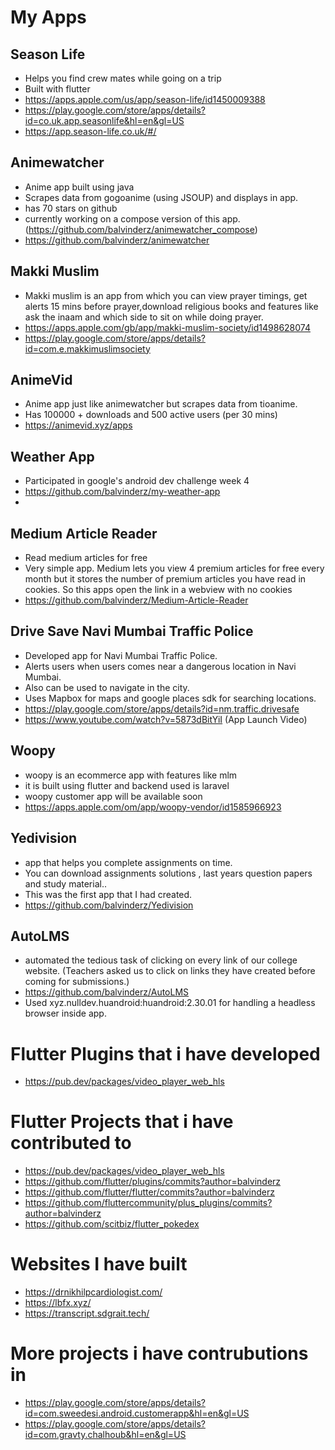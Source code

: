 # My Apps
## Season Life 
- Helps you find crew mates while going on a trip
- Built with flutter
- https://apps.apple.com/us/app/season-life/id1450009388
- https://play.google.com/store/apps/details?id=co.uk.app.seasonlife&hl=en&gl=US
- https://app.season-life.co.uk/#/
## Animewatcher
- Anime app built using java
- Scrapes data from gogoanime (using JSOUP) and displays in app.
- has 70 stars on github
- currently working on a compose version of this app.(https://github.com/balvinderz/animewatcher_compose)
- https://github.com/balvinderz/animewatcher



## Makki Muslim
- Makki muslim is an app from which you can view prayer timings, get alerts 15 mins before prayer,download religious books and features like ask the inaam and which side to sit on while doing prayer.
- https://apps.apple.com/gb/app/makki-muslim-society/id1498628074
- https://play.google.com/store/apps/details?id=com.e.makkimuslimsociety


## AnimeVid
- Anime app just like animewatcher but scrapes data from tioanime.
- Has 100000 + downloads and 500 active users (per 30 mins)
- https://animevid.xyz/apps


## Weather App

- Participated in google's android dev challenge week 4
- https://github.com/balvinderz/my-weather-app
- 
## Medium Article Reader

- Read medium articles for free
- Very simple app. Medium lets you view 4 premium articles for free every month but it stores the number of premium articles you have read in cookies. So this apps open the link in a webview with no cookies
- https://github.com/balvinderz/Medium-Article-Reader

## Drive Save Navi Mumbai Traffic Police

- Developed app for Navi Mumbai Traffic Police. 
- Alerts users when users comes near a dangerous location in Navi Mumbai.
- Also can be used to navigate in the city.
- Uses Mapbox for maps and google places sdk for searching locations.
- https://play.google.com/store/apps/details?id=nm.traffic.drivesafe
- https://www.youtube.com/watch?v=5873dBitYiI (App Launch Video) 

## Woopy
- woopy is an ecommerce app with features like mlm 
- it is built using flutter and backend used is laravel
- woopy customer app will be available soon 
- https://apps.apple.com/om/app/woopy-vendor/id1585966923

## Yedivision
- app that helps you complete assignments on time.
- You can download assignments solutions , last years question papers and study material..
- This was the first app that I had created.
- https://github.com/balvinderz/Yedivision

## AutoLMS
- automated the tedious task of clicking on every link of our college website. (Teachers asked us to click on links they have created before coming for submissions.)
- https://github.com/balvinderz/AutoLMS
- Used  xyz.nulldev.huandroid:huandroid:2.30.01 for handling a headless browser inside app.
# Flutter Plugins that i have developed
- https://pub.dev/packages/video_player_web_hls

# Flutter Projects that i have contributed to
- https://pub.dev/packages/video_player_web_hls
- https://github.com/flutter/plugins/commits?author=balvinderz
- https://github.com/flutter/flutter/commits?author=balvinderz
- https://github.com/fluttercommunity/plus_plugins/commits?author=balvinderz
- https://github.com/scitbiz/flutter_pokedex

# Websites I have built
- https://drnikhilpcardiologist.com/
- https://lbfx.xyz/
- https://transcript.sdgrait.tech/

# More projects i have contrubutions in
- https://play.google.com/store/apps/details?id=com.sweedesi.android.customerapp&hl=en&gl=US
- https://play.google.com/store/apps/details?id=com.gravty.chalhoub&hl=en&gl=US


